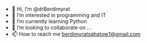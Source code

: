 - 👋 Hi, I’m @drBerdimyrat
- 👀 I’m interested in programming and IT
- 🌱 I’m currently learning Python
- 💞️ I’m looking to collaborate on ...
- 📫 How to reach me berdimyratsahatow1@gmail.com

<!---
drBerdimyrat/drBerdimyrat is a ✨ special ✨ repository because its `README.md` (this file) appears on your GitHub profile.
You can click the Preview link to take a look at your changes.
--->

